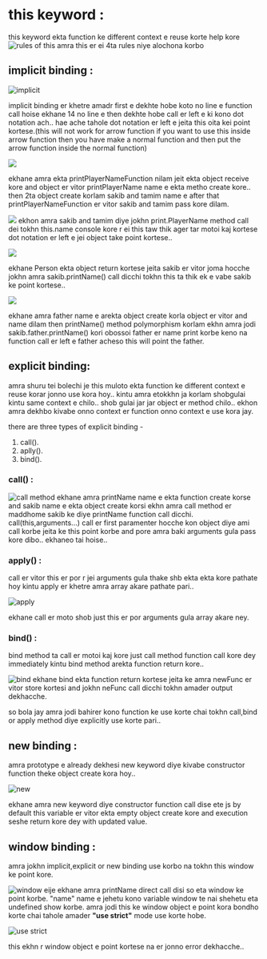 # this keyword :
this keyword ekta function ke different context e reuse korte help kore
![rules of this](/images/this/Pasted%20image.png)
amra this er ei 4ta rules niye alochona korbo

## implicit binding :
![implicit](/images/this/Pasted%20image%20(2).png)

implicit binding er khetre amadr first e dekhte hobe koto no line e function call hoise ekhane 14 no line e then dekhte hobe call er left e ki kono dot notation ach.. hae ache tahole dot notation er left e jeita this oita kei point kortese.(this will not work for arrow function if you want to use this inside arrow function then you have make a normal function and then put the arrow function inside the normal function)

![](/images/this/Pasted%20image%20(3).png)

ekhane amra ekta printPlayerNameFunction nilam jeit ekta object receive kore and object er vitor printPlayerName name e ekta metho create kore.. then 2ta object create korlam sakib and tamim name e after that printPlayerNameFunction er vitor sakib and tamim pass kore dilam.

![](/images/this/Pasted%20image%20(4).png)
ekhon amra sakib and tamim diye jokhn print.PlayerName method call dei tokhn this.name console kore r ei this taw thik ager tar motoi kaj kortese dot notation er left e jei object take point kortese..

![](/images/this/Pasted%20image%20(5).png)

ekhane Person ekta object return kortese jeita sakib er vitor joma hocche jokhn amra sakib.printName() call dicchi tokhn this ta thik ek e vabe sakib ke point kortese..

![](/images/this/Pasted%20image%20(6).png)

ekhane amra father name e arekta object create korla object er vitor and name dilam then printName() method polymorphism korlam ekhn amra jodi sakib.father.printName() kori obossoi father er name print korbe keno na function call er left e father acheso this will point the father.

## explicit binding: 
amra shuru tei bolechi je this muloto ekta function ke different context e reuse korar jonno use kora hoy.. kintu amra etokkhn ja korlam shobgulai kintu same context e chilo.. shob gulai jar jar object er method chilo.. ekhon amra dekhbo kivabe onno context er function onno context e use kora jay.

there are three types of explicit binding - 
1. call().
2. aplly().
3. bind().

### call() : 
![call method](/images/this/Pasted%20image%20(7).png)
ekhane amra printName name e ekta function create korse and sakib name e ekta object create korsi ekhn amra call method er maddhome sakib ke diye printName function call dicchi.
call(this,arguments...)
call er first paramenter hocche kon object diye ami call korbe jeita ke this point korbe and pore amra baki arguments gula pass kore dibo.. ekhaneo tai hoise..

### apply() : 

call er vitor this er por r jei arguments gula thake shb ekta ekta kore pathate hoy kintu apply er khetre amra array akare pathate pari..

![apply](/images/this/Pasted%20image%20(8).png)

ekhane call er moto shob just this er por arguments gula array akare ney.

### bind() : 

bind method ta call er motoi kaj kore just call method function call kore dey immediately kintu bind method arekta function return kore..

![bind](/images/this/Pasted%20image%20(9).png)
ekhane bind ekta function return kortese jeita ke amra newFunc er vitor store kortesi and jokhn neFunc call dicchi tokhn amader output dekhacche.

so bola jay amra jodi bahirer kono function ke use korte chai tokhn call,bind or apply method diye explicitly use korte pari..

## new binding : 
amra prototype e already dekhesi new keyword diye kivabe constructor function theke object create kora hoy..

![new](/images/this/Pasted%20image%20(10).png)

ekhane amra new keyword diye constructor function call dise ete js by default this variable er vitor ekta empty object create kore and execution seshe return kore dey with updated value.

## window binding :

amra jokhn implicit,explicit or new binding use korbo na tokhn this window ke point kore.

![window](/images/this/Pasted%20image%20(11).png)
eije ekhane amra printName direct call disi so eta window ke point korbe. "name" name e jehetu kono variable window te nai shehetu eta undefined show korbe. amra jodi this ke window object e point kora bondho korte chai tahole amader **"use strict"** mode use korte hobe.

![use strict](/images/this/Pasted%20image%20(12).png)

this ekhn r window object e point kortese na er jonno error dekhacche..